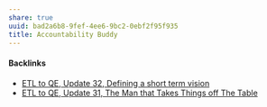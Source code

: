 ```yaml
---
share: true
uuid: bad2a6b8-9fef-4ee6-9bc2-0ebf2f95f935
title: Accountability Buddy
---
```

#### Backlinks

* [ETL to QE, Update 32, Defining a short term vision](/4b29e643-872e-491f-bd1e-688965b09e2d)
* [ETL to QE, Update 31, The Man that Takes Things off The Table](/9d4498f4-7759-46db-bbcf-b2fe797b0760)